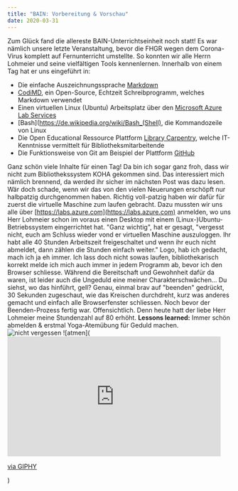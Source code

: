 ```yaml
---
title: "BAIN: Vorbereitung & Vorschau"
date: 2020-03-31
---
```

Zum Glück fand die allereste BAIN-Unterrichtseinheit noch statt! Es war nämlich unsere letzte Veranstaltung, bevor die FHGR wegen dem Corona-Virus komplett auf Fernunterricht umstellte.
So konnten wir alle Herrn Lohmeier und seine vielfältigen Tools kennenlernen. Innerhalb von einem Tag hat er uns eingeführt in:

- Die einfache Auszeichnungssprache [Markdown](https://www.markdownguide.org/getting-started/)
- [CodiMD](https://pad.gwdg.de/), ein Open-Source, Echtzeit Schreibprogramm, welches Markdown verwendet
- Einen virtuellen Linux (Ubuntu) Arbeitsplatz über den [Microsoft Azure Lab Services](https://azure.microsoft.com/de-de/services/lab-services/)
- [Bash](https://de.wikipedia.org/wiki/Bash_(Shell), die Kommandozeile von Linux
- Die Open Educational Ressource Plattform [Library Carpentry](https://librarycarpentry.org/), welche IT-Kenntnisse vermittelt für Bibliotheksmitarbeitende
- Die Funktionsweise von Git am Beispiel der Plattform [GitHub](https://github.com/)

Ganz schön viele Inhalte für einen Tag! Da bin ich sogar ganz froh, dass wir nicht zum Bibliothekssystem KOHA gekommen sind. Das interessiert mich nämlich brennend, da werded ihr sicher im nächsten Post was dazu lesen. Wär doch schade, wenn wir das von den vielen Neuerungen erschöpft nur halbpatzig durchgenommen haben.
Richtig voll-patzig haben wir dafür für zuerst die virtuelle Maschine zum laufen gebracht.
Dazu mussten wir uns alle über [https://labs.azure.com](https://labs.azure.com) anmelden, wo uns Herr Lohmeier schon im voraus einen Desktop mit einem (Linux-)Ubuntu-Betriebssystem eingerrichtet hat.
"Ganz wichtig", hat er gesagt, "vergesst nicht, euch am Schluss wieder vond er virtuellen Maschine auszuloggen. Ihr habt alle 40 Stunden Arbeitszeit freigeschaltet und wenn ihr euch nicht abmeldet, dann zählen die Stunden einfach weiter."
Logo, hab ich gedacht, mach ich ja eh immer. Ich lass doch nicht sowas laufen, bibliothekarisch korrekt melde ich mich auch immer in jedem Programm ab, bevor ich den Browser schliesse.
Während die Bereitschaft und Gewohnheit dafür da waren, ist leider auch die Ungeduld eine meiner Charakterschwächen... Du siehst, wo das hinführt, gell? Genau, einmal brav auf "beenden" gedrückt, 30 Sekunden zugeschaut, wie das Kreischen durchdreht, kurz was anderes gemacht und einfach alle Browserfenster schliessen. Noch bevor der Beenden-Prozess fertig war. Offensichtlich. Denn heute hatt der liebe Herr Lohmeier meine Stundenzahl auf 80 erhöht. **Lessons learned:** Immer schön abmelden & erstmal Yoga-Atemübung für Geduld machen.
![nicht vergessen](https://user-images.githubusercontent.com/61733461/78039864-ee4f6980-736e-11ea-896e-0fb152937ec1.gif)
![atmen](<iframe src="https://giphy.com/embed/LM8tAshKijOuD4xIqa" width="480" height="270" frameBorder="0" class="giphy-embed" allowFullScreen></iframe><p><a href="https://giphy.com/gifs/ShalitaGrant-positive-zen-just-breathe-LM8tAshKijOuD4xIqa">via GIPHY</a></p>)
